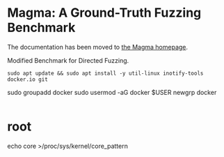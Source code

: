 # Magma: A Ground-Truth Fuzzing Benchmark

The documentation has been moved to [the Magma homepage](https://hexhive.epfl.ch/magma).


Modified Benchmark for Directed Fuzzing.

```
sudo apt update && sudo apt install -y util-linux inotify-tools docker.io git
```
sudo groupadd docker
sudo usermod -aG docker $USER
newgrp docker
```

```
# root
echo core >/proc/sys/kernel/core_pattern 
```